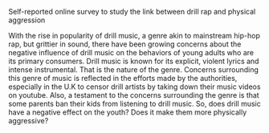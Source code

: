  Self-reported online survey to study the link between drill rap and physical aggression
 
With the rise in popularity of drill music, a genre akin to mainstream hip-hop rap, but grittier in sound, there have been growing concerns about the negative influence of drill music on the behaviors of young adults who are its primary consumers. Drill music is known for its explicit, violent lyrics and intense instrumental. That is the nature of the genre. Concerns surrounding this genre of music is reflected in the efforts made by the authorities, especially in the U.K to censor drill artists by taking down their music videos on youtube. Also, a testament to the concerns surrounding the genre is that some parents ban their kids from listening to drill music. So, does drill music have a negative effect on the youth? Does it make them more physically aggressive? 
